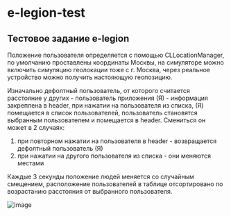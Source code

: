 # e-legion-test

## Тестовое задание e-legion

Положение пользователя определяется с помощью CLLocationManager, по умолчанию проставлены координаты Москвы, на симуляторе можно включить симуляцию геолокации тоже с г. Москва, через реальное устройство можно получить настояющую геопозицию.

Изначально дефолтный пользователь, от которого считается расстояние у других - пользователь приложения (Я) - информация закреплена в header, при нажатии на пользователя из списка, (Я) помещается в список пользователей, пользователь становятся выбранным пользователем и помещается в header.
Смениться он может в 2 случаях: 
1. при повторном нажатии на пользователя в header - возвращается дефолтный пользователь (Я) 
2. при нажатии на другого пользователя из списка - они меняются местами

Каждые 3 секунды положение людей меняется со случайным смещением, расположение пользователей в таблице отсортировано по возрастанию расстояния от выбранного пользователя.

![image](https://user-images.githubusercontent.com/21302465/225020975-d0c36964-fe94-45b4-9d1b-5f99ab18a178.png)
